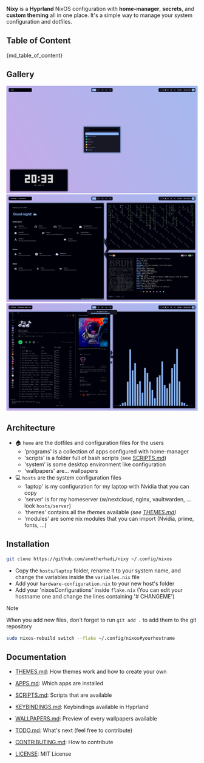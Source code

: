 
**Nixy** is a **Hyprland** NixOS configuration with **home-manager**, **secrets**, and **custom theming** all in one place.
It's a simple way to manage your system configuration and dotfiles.

## Table of Content

{md_table_of_content}

## Gallery

![catppuccin1](docs/src/catppuccin/1.png)
![catppuccin2](docs/src/catppuccin/2.png)
![catppuccin3](docs/src/catppuccin/3.png)

## Architecture

- 🏠 `home` are the dotfiles and configuration files for the users
  - 'programs' is a collection of apps configured with home-manager
  - 'scripts' is a folder full of bash scripts (see [SCRIPTS.md](docs/SCRIPTS.md))
  - 'system' is some desktop environment like configuration
  - 'wallpapers' are... wallpapers
- 💻 `hosts` are the system configuration files
  - 'laptop' is my configuration for my laptop with Nvidia that you can copy
  - 'server' is for my homeserver (w/nextcloud, nginx, vaultwarden, ... look `hosts/server`)
  - 'themes' contains all the *themes* available *(see [THEMES.md](docs/THEMES.md))*
  - 'modules' are some nix modules that you can import (Nvidia, prime, fonts, ...)

## Installation

```sh
git clone https://github.com/anotherhadi/nixy ~/.config/nixos
```

- Copy the `hosts/laptop` folder, rename it to your system name, and change the variables inside the `variables.nix` file
- Add your `hardware-configuration.nix` to your new host's folder
- Add your 'nixosConfigurations' inside `flake.nix` (You can edit your hostname one and change the lines containing '# CHANGEME')

> [!NOTE]
> When you add new files, don't forget to run `git add .` to add them to the git repository

```sh
sudo nixos-rebuild switch --flake ~/.config/nixos#yourhostname
```

## Documentation

- [THEMES.md](docs/THEMES.md): How themes work and how to create your own
- [APPS.md](docs/APPS.md): Which apps are installed
- [SCRIPTS.md](docs/SCRIPTS.md): Scripts that are available
- [KEYBINDINGS.md](docs/KEYBINDINGS.md): Keybindings available in Hyprland
- [WALLPAPERS.md](docs/WALLPAPERS.md): Preview of every wallpapers available

- [TODO.md](docs/TODO.md): What's next (feel free to contribute)
- [CONTRIBUTING.md](docs/CONTRIBUTING.md): How to contribute
- [LICENSE](LICENSE): MIT License

